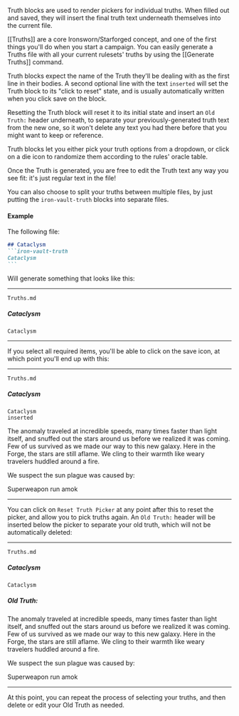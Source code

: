 Truth blocks are used to render pickers for individual truths. When filled out and saved, they will insert the final truth text underneath themselves into the current file.

[[Truths]] are a core Ironsworn/Starforged concept, and one of the first things you'll do when you start a campaign. You can easily generate a Truths file with all your current rulesets' truths by using the [[Generate Truths]] command.

Truth blocks expect the name of the Truth they'll be dealing with as the first line in their bodies. A second optional line with the text `inserted` will set the Truth block to its "click to reset" state, and is usually automatically written when you click save on the block.

Resetting the Truth block will reset it to its initial state and insert an `Old Truth:` header underneath, to separate your previously-generated truth text from the new one, so it won't delete any text you had there before that you might want to keep or reference.

Truth blocks let you either pick your truth options from a dropdown, or click on a die icon to randomize them according to the rules' oracle table.

Once the Truth is generated, you are free to edit the Truth text any way you see fit: it's just regular text in the file!

You can also choose to split your truths between multiple files, by just putting the `iron-vault-truth` blocks into separate files.
#### Example

The following file:

````markdown
## Cataclysm
```iron-vault-truth
Cataclysm
```
````

Will generate something that looks like this:

<hr>

`Truths.md`
##### Cataclysm
```iron-vault-truth
Cataclysm
```

<hr>

If you select all required items, you'll be able to click on the save icon, at which point you'll end up with this:

<hr>

`Truths.md`
##### Cataclysm
```iron-vault-truth
Cataclysm
inserted
```
The anomaly traveled at incredible speeds, many times faster than light itself, and snuffed out the stars around us before we realized it was coming. Few of us survived as we made our way to this new galaxy. Here in the Forge, the stars are still aflame. We cling to their warmth like weary travelers huddled around a fire.

We suspect the sun plague was caused by:

Superweapon run amok

<hr>

You can click on `Reset Truth Picker` at any point after this to reset the picker, and allow you to pick truths again. An `Old Truth:` header will be inserted below the picker to separate your old truth, which will not be automatically deleted:

<hr>

`Truths.md`
##### Cataclysm
```iron-vault-truth
Cataclysm
```
##### Old Truth:

The anomaly traveled at incredible speeds, many times faster than light itself, and snuffed out the stars around us before we realized it was coming. Few of us survived as we made our way to this new galaxy. Here in the Forge, the stars are still aflame. We cling to their warmth like weary travelers huddled around a fire.

We suspect the sun plague was caused by:

Superweapon run amok

<hr>

At this point, you can repeat the process of selecting your truths, and then delete or edit your Old Truth as needed.